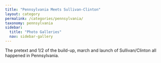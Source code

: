 ```yaml
---
title: "Pennsylvania Meets Sullivan-Clinton"
layout: category
permalink: /categories/pennsylvania/
taxonomy: pennsylvania
sidebar:
  title: "Photo Galleries"
  nav: sidebar-gallery
---
```

The pretext and 1/2 of the build-up, march and launch of Sullivan/Clinton all happened in Pennsylvania.
